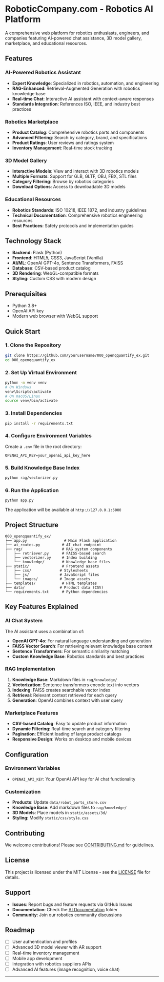# RoboticCompany.com - Robotics AI Platform

A comprehensive web platform for robotics enthusiasts, engineers, and companies featuring AI-powered chat assistance, 3D model gallery, marketplace, and educational resources.

##  Features

###  AI-Powered Robotics Assistant
- **Expert Knowledge**: Specialized in robotics, automation, and engineering
- **RAG-Enhanced**: Retrieval-Augmented Generation with robotics knowledge base
- **Real-time Chat**: Interactive AI assistant with context-aware responses
- **Standards Integration**: References ISO, IEEE, and industry best practices

###  Robotics Marketplace
- **Product Catalog**: Comprehensive robotics parts and components
- **Advanced Filtering**: Search by category, brand, and specifications
- **Product Ratings**: User reviews and ratings system
- **Inventory Management**: Real-time stock tracking

### 3D Model Gallery
- **Interactive Models**: View and interact with 3D robotics models
- **Multiple Formats**: Support for GLB, GLTF, OBJ, FBX, STL files
- **Category Filtering**: Browse by robotics categories
- **Download Options**: Access to downloadable 3D models

###  Educational Resources
- **Robotics Standards**: ISO 10218, IEEE 1872, and industry guidelines
- **Technical Documentation**: Comprehensive robotics engineering resources
- **Best Practices**: Safety protocols and implementation guides

## Technology Stack

- **Backend**: Flask (Python)
- **Frontend**: HTML5, CSS3, JavaScript (Vanilla)
- **AI/ML**: OpenAI GPT-4o, Sentence Transformers, FAISS
- **Database**: CSV-based product catalog
- **3D Rendering**: WebGL-compatible formats
- **Styling**: Custom CSS with modern design

##  Prerequisites

- Python 3.8+
- OpenAI API key
- Modern web browser with WebGL support

##  Quick Start

### 1. Clone the Repository
```bash
git clone https://github.com/yourusername/000_openqquantify_ex.git
cd 000_openqquantify_ex
```

### 2. Set Up Virtual Environment
```bash
python -m venv venv
# On Windows
venv\Scripts\activate
# On macOS/Linux
source venv/bin/activate
```

### 3. Install Dependencies
```bash
pip install -r requirements.txt
```

### 4. Configure Environment Variables
Create a `.env` file in the root directory:
```env
OPENAI_API_KEY=your_openai_api_key_here
```

### 5. Build Knowledge Base Index
```bash
python rag/vectorizer.py
```

### 6. Run the Application
```bash
python app.py
```

The application will be available at `http://127.0.0.1:5000`

##  Project Structure

```
000_openqquantify_ex/
├── app.py                 # Main Flask application
├── ai_routes.py          # AI chat endpoint
├── rag/                  # RAG system components
│   ├── retriever.py      # FAISS-based search
│   ├── vectorizer.py     # Index building
│   └── knowledge/        # Knowledge base files
├── static/               # Frontend assets
│   ├── css/             # Stylesheets
│   ├── js/              # JavaScript files
│   └── images/          # Image assets
├── templates/            # HTML templates
├── data/                # Product data (CSV)
└── requirements.txt      # Python dependencies
```

## Key Features Explained

### AI Chat System
The AI assistant uses a combination of:
- **OpenAI GPT-4o**: For natural language understanding and generation
- **FAISS Vector Search**: For retrieving relevant knowledge base content
- **Sentence Transformers**: For semantic similarity matching
- **Custom Knowledge Base**: Robotics standards and best practices

### RAG Implementation
1. **Knowledge Base**: Markdown files in `rag/knowledge/`
2. **Vectorization**: Sentence transformers encode text into vectors
3. **Indexing**: FAISS creates searchable vector index
4. **Retrieval**: Relevant context retrieved for each query
5. **Generation**: OpenAI combines context with user query

### Marketplace Features
- **CSV-based Catalog**: Easy to update product information
- **Dynamic Filtering**: Real-time search and category filtering
- **Pagination**: Efficient loading of large product catalogs
- **Responsive Design**: Works on desktop and mobile devices

## Configuration

### Environment Variables
- `OPENAI_API_KEY`: Your OpenAI API key for AI chat functionality

### Customization
- **Products**: Update `data/robot_parts_store.csv`
- **Knowledge Base**: Add markdown files to `rag/knowledge/`
- **3D Models**: Place models in `static/assets/3d/`
- **Styling**: Modify `static/css/style.css`

##  Contributing

We welcome contributions! Please see [CONTRIBUTING.md](CONTRIBUTING.md) for guidelines.

##  License

This project is licensed under the MIT License - see the [LICENSE](LICENSE) file for details.

##  Support

- **Issues**: Report bugs and feature requests via GitHub Issues
- **Documentation**: Check the [AI Documentation](AI%20Documentation/) folder
- **Community**: Join our robotics community discussions

##  Roadmap

- [ ] User authentication and profiles
- [ ] Advanced 3D model viewer with AR support
- [ ] Real-time inventory management
- [ ] Mobile app development
- [ ] Integration with robotics suppliers APIs
- [ ] Advanced AI features (image recognition, voice chat)

---

